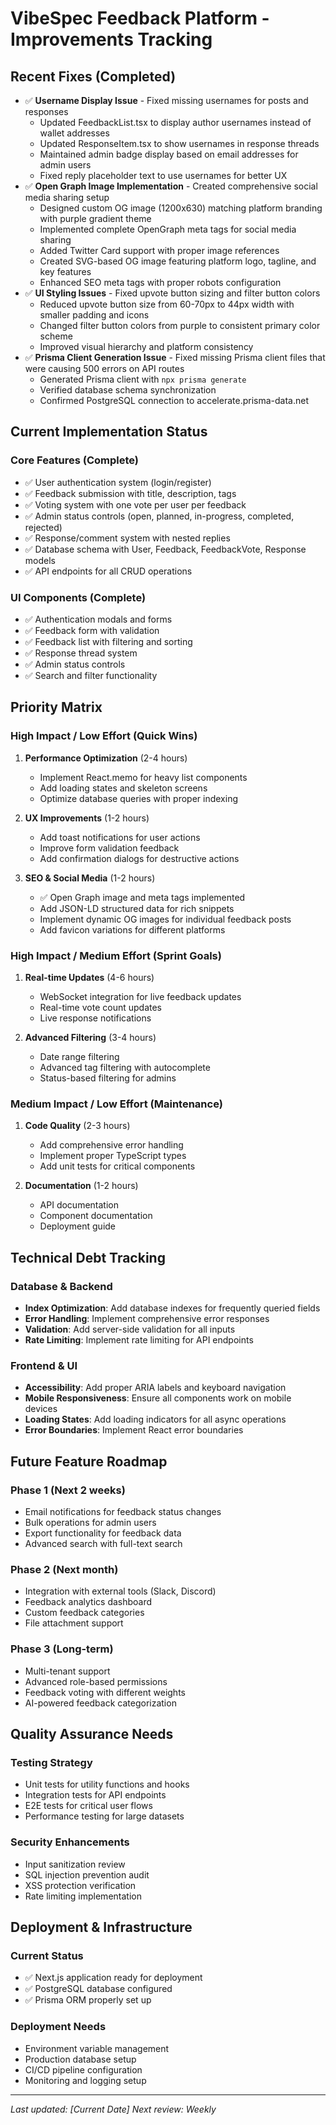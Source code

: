 # VibeSpec Feedback Platform - Improvements Tracking

## Recent Fixes (Completed)
- ✅ **Username Display Issue** - Fixed missing usernames for posts and responses
  - Updated FeedbackList.tsx to display author usernames instead of wallet addresses
  - Updated ResponseItem.tsx to show usernames in response threads
  - Maintained admin badge display based on email addresses for admin users
  - Fixed reply placeholder text to use usernames for better UX
- ✅ **Open Graph Image Implementation** - Created comprehensive social media sharing setup
  - Designed custom OG image (1200x630) matching platform branding with purple gradient theme
  - Implemented complete OpenGraph meta tags for social media sharing
  - Added Twitter Card support with proper image references
  - Created SVG-based OG image featuring platform logo, tagline, and key features
  - Enhanced SEO meta tags with proper robots configuration
- ✅ **UI Styling Issues** - Fixed upvote button sizing and filter button colors
  - Reduced upvote button size from 60-70px to 44px width with smaller padding and icons
  - Changed filter button colors from purple to consistent primary color scheme
  - Improved visual hierarchy and platform consistency
- ✅ **Prisma Client Generation Issue** - Fixed missing Prisma client files that were causing 500 errors on API routes
  - Generated Prisma client with `npx prisma generate`
  - Verified database schema synchronization
  - Confirmed PostgreSQL connection to accelerate.prisma-data.net

## Current Implementation Status

### Core Features (Complete)
- ✅ User authentication system (login/register)
- ✅ Feedback submission with title, description, tags
- ✅ Voting system with one vote per user per feedback
- ✅ Admin status controls (open, planned, in-progress, completed, rejected)
- ✅ Response/comment system with nested replies
- ✅ Database schema with User, Feedback, FeedbackVote, Response models
- ✅ API endpoints for all CRUD operations

### UI Components (Complete)
- ✅ Authentication modals and forms
- ✅ Feedback form with validation
- ✅ Feedback list with filtering and sorting
- ✅ Response thread system
- ✅ Admin status controls
- ✅ Search and filter functionality

## Priority Matrix

### High Impact / Low Effort (Quick Wins)
1. **Performance Optimization** (2-4 hours)
   - Implement React.memo for heavy list components
   - Add loading states and skeleton screens
   - Optimize database queries with proper indexing

2. **UX Improvements** (1-2 hours)
   - Add toast notifications for user actions
   - Improve form validation feedback
   - Add confirmation dialogs for destructive actions

3. **SEO & Social Media** (1-2 hours)
   - ✅ Open Graph image and meta tags implemented
   - Add JSON-LD structured data for rich snippets
   - Implement dynamic OG images for individual feedback posts
   - Add favicon variations for different platforms

### High Impact / Medium Effort (Sprint Goals)
1. **Real-time Updates** (4-6 hours)
   - WebSocket integration for live feedback updates
   - Real-time vote count updates
   - Live response notifications

2. **Advanced Filtering** (3-4 hours)
   - Date range filtering
   - Advanced tag filtering with autocomplete
   - Status-based filtering for admins

### Medium Impact / Low Effort (Maintenance)
1. **Code Quality** (2-3 hours)
   - Add comprehensive error handling
   - Implement proper TypeScript types
   - Add unit tests for critical components

2. **Documentation** (1-2 hours)
   - API documentation
   - Component documentation
   - Deployment guide

## Technical Debt Tracking

### Database & Backend
- **Index Optimization**: Add database indexes for frequently queried fields
- **Error Handling**: Implement comprehensive error responses
- **Validation**: Add server-side validation for all inputs
- **Rate Limiting**: Implement rate limiting for API endpoints

### Frontend & UI
- **Accessibility**: Add proper ARIA labels and keyboard navigation
- **Mobile Responsiveness**: Ensure all components work on mobile devices
- **Loading States**: Add loading indicators for all async operations
- **Error Boundaries**: Implement React error boundaries

## Future Feature Roadmap

### Phase 1 (Next 2 weeks)
- Email notifications for feedback status changes
- Bulk operations for admin users
- Export functionality for feedback data
- Advanced search with full-text search

### Phase 2 (Next month)
- Integration with external tools (Slack, Discord)
- Feedback analytics dashboard
- Custom feedback categories
- File attachment support

### Phase 3 (Long-term)
- Multi-tenant support
- Advanced role-based permissions
- Feedback voting with different weights
- AI-powered feedback categorization

## Quality Assurance Needs

### Testing Strategy
- Unit tests for utility functions and hooks
- Integration tests for API endpoints
- E2E tests for critical user flows
- Performance testing for large datasets

### Security Enhancements
- Input sanitization review
- SQL injection prevention audit
- XSS protection verification
- Rate limiting implementation

## Deployment & Infrastructure

### Current Status
- ✅ Next.js application ready for deployment
- ✅ PostgreSQL database configured
- ✅ Prisma ORM properly set up

### Deployment Needs
- Environment variable management
- Production database setup
- CI/CD pipeline configuration
- Monitoring and logging setup

---

*Last updated: [Current Date]*
*Next review: Weekly*